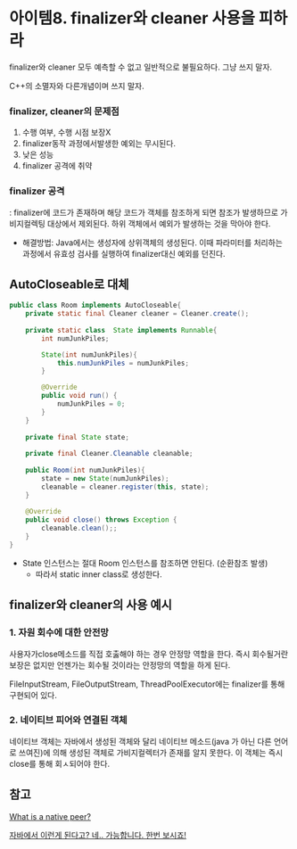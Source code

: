 # 아이템8. finalizer와 cleaner 사용을 피하라
finalizer와 cleaner 모두 예측할 수 없고 일반적으로 불필요하다. 그냥 쓰지 말자.

C++의 소멸자와 다른개념이며 쓰지 말자.

### finalizer, cleaner의 문제점

1. 수행 여부, 수행 시점 보장X
2. finalizer동작 과정에서발생한 예외는 무시된다.
3. 낮은 성능
4. finalizer 공격에 취약

### finalizer 공격

: finalizer에 코드가 존재하며 해당 코드가 객체를 참조하게 되면 참조가 발생하므로 가비지컬렉팅 대상에서 제외된다. 하위 객체에서 예외가 발생하는 것을 막아야 한다.

- 해결방법: Java에서는 생성자에 상위객체의 생성된다. 이때 파라미터를 처리하는 과정에서 유효성 검사를 실행하여 finalizer대신 예외를 던진다.

## AutoCloseable로 대체

```java
public class Room implements AutoCloseable{
    private static final Cleaner cleaner = Cleaner.create();
    
    private static class  State implements Runnable{
        int numJunkPiles;

        State(int numJunkPiles){
            this.numJunkPiles = numJunkPiles;
        }

        @Override
        public void run() {
            numJunkPiles = 0;
        }
    }
    
    private final State state;
    
    private final Cleaner.Cleanable cleanable;
    
    public Room(int numJunkPiles){
        state = new State(numJunkPiles);
        cleanable = cleaner.register(this, state);
    }
    
    @Override
    public void close() throws Exception {
        cleanable.clean();;
    }
}
```

- State 인스턴스는 절대 Room 인스턴스를 참조하면 안된다. (순환참조 발생)
    - 따라서 static inner class로 생성한다.

## finalizer와 cleaner의 사용 예시

### 1. 자원 회수에 대한 안전망

사용자가close메소드를 직접 호춣해야 하는 경우 안정망 역할을 한다. 즉시 회수될거란 보장은 없지만 언젠가는 회수될 것이라는 안정망의 역할을 하게 된다.

FileInputStream, FileOutputStream, ThreadPoolExecutor에는 finalizer를 통해 구현되어 있다.

### 2. 네이티브 피어와 연결된 객체

네이티브 객체는 자바에서 생성된 객체와 달리 네이티브 메소드(java 가 아닌 다른 언어로 쓰여진)에 의해 생성된 객체로 가비지컬렉터가 존재를 알지 못한다. 이 객체는 즉시 close를 통해 회ㅅ되어야 한다.

## 참고

[What is a native peer?](https://stackoverflow.com/questions/48260485/what-is-a-native-peer)

[자바에서 이런게 된다고? 네.. 가능합니다. 한번 보시죠!](https://www.youtube.com/watch?v=6kNzL1bl1kI)